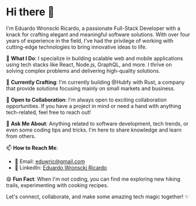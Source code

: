 # Hi there 👋

I'm Eduardo Wronscki Ricardo, a passionate Full-Stack Developer with a knack for crafting elegant and meaningful software solutions. With over four years of experience in the field, I've had the privilege of working with cutting-edge technologies to bring innovative ideas to life.

🚀 **What I Do**: I specialize in building scalable web and mobile applications using tech stacks like React, Node.js, GraphQL, and more. I thrive on solving complex problems and delivering high-quality solutions.

🌱 **Currently Crafting**: I'm currently building @Hubfy with Rust, a company that provide solutions focusing mainly on small markets and business.

👯 **Open to Collaboration**: I'm always open to exciting collaboration opportunities. If you have a project in mind or need a hand with anything tech-related, feel free to reach out!

💬 **Ask Me About**: Anything related to software development, tech trends, or even some coding tips and tricks. I'm here to share knowledge and learn from others.

📫 **How to Reach Me**:
- 📧 Email: [eduwric@gmail.com](mailto:eduwric@gmail.com)
- 💼 LinkedIn: [Eduardo Wronscki Ricardo](https://www.linkedin.com/in/eduardo-wronscki/)

😄 **Fun Fact**: When I'm not coding, you can find me exploring new hiking trails, experimenting with cooking recipes.

Let's connect, collaborate, and make some amazing tech magic together! ✨


